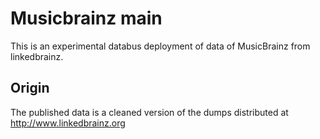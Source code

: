 # Musicbrainz main
This is an experimental databus deployment of data of MusicBrainz from linkedbrainz. 

## Origin
The published data is a cleaned version of the dumps distributed at http://www.linkedbrainz.org 


